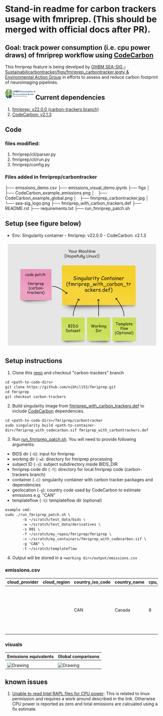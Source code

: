 # Stand-in readme for carbon trackers usage with fmriprep. (This should be merged with official docs after PR). 

## Goal: track power consumption (i.e. cpu power draws) of fmriprep workflow using [CodeCarbon](https://mlco2.github.io/codecarbon/index.html)
This fmriprep feature is being develped by [OHBM SEA-SIG – Sustainabilicarbontracker/figs/fmriprep_carbontracker.jpgty & Environmental Action Group](https://ohbm-environment.org/) in efforts to assess and reduce carbon footprint of neuroimaging pipelines.

<img src="figs/sea-sig_logo.png" alt="Drawing" align="left" width="100px"/>


## Current dependencies
1. [fmriprep: v22.0.0 (carbon-trackers branch)](https://github.com/nikhil153/fmriprep/tree/carbon-trackers)
2. [CodeCarbon: v2.1.3](https://mlco2.github.io/codecarbon/index.html)

## Code 
### files modified:
1. fmriprep/cli/parser.py
2. fmriprep/cli/run.py
3. fmriprep/config.py

### Files added in fmriprep/carbontracker
├── emissions_demo.csv
├── emissions_visual_demo.ipynb
├── figs
│   ├── CodeCarbon_example_emissions.png
│   ├── CodeCarbon_example_global.png
│   ├── fmriprep_carbontracker.jpg
│   └── sea-sig_logo.png
├── fmriprep_with_carbon_trackers.def
├── README.rst
├── requirements.txt
├── run_fmriprep_patch.sh


## Setup (see figure below)
- Env: Singularity container 
        - fmriprep: v22.0.0
        - CodeCarbon: v2.1.3

<img src="figs/fmriprep_carbontracker.jpg" alt="Drawing" align="middle" width="500px"/>


## Setup instructions
1. Clone this [repo](https://github.com/nikhil153/fmriprep/tree/carbon-trackers) and checkout "carbon-trackers" branch

```
cd <path-to-code-dirs>
git clone https://github.com/nikhil153/fmriprep.git
cd fmriprep 
git checkout carbon-trackers
```

2. Build singularity image from [fmriprep_with_carbon_trackers.def](./fmriprep_with_carbon_trackers.def) to include [CodeCarbon](https://mlco2.github.io/codecarbon/index.html) dependencies. 

```
cd <path-to-code-dirs>/fmriprep/carbontracker
sudo singularity build <path-to-container-dir>/fmriprep_with_codecarbon.sif fmriprep_with_carbontrackers.def
```

3. Run [run_fmriprep_patch.sh](../scripts/run_fmriprep_patch.sh). You will need to provide following arguments:
- BIDS dir (`-b`): input for fmriprep
- working dir (`-w`): directory for fmriprep processing
- subject ID (`-s`): subject subdirectory inside BIDS_DIR
- fmriprep code dir (`-f`): directory for local fmriprep code (carbon-trackers branch)
- container (`-c`): singularity container with carbon tracker packages and dependencies
- geolocation (`-g`): country code used by CodeCarbon to estimate emissions e.g. "CAN"
- templateflow (`-t`): templateflow dir (optional)


```
example cmd: 
sudo ./run_fmriprep_patch.sh \
        -b ~/scratch/test_data/bids \
        -w ~/scratch/test_data/derivatives \
        -s 001 \
        -f ~/scratch/my_repos/fmriprep/fmriprep \
        -c ~/scratch/my_containers/fmriprep_with_codecarbon.sif \
        -g "CAN" \
        -t ~/scratch/templateflow

```

4. Output will be stored in a `<working dir>/output/emissions.csv`

### emissions.csv

| cloud_provider | cloud_region | country_iso_code | country_name | cpu_count | cpu_energy            | cpu_model                                | cpu_power          | duration           | emissions              | emissions_rate        | energy_consumed        | gpu_count | gpu_energy | gpu_model | gpu_power | latitude | longitude | on_cloud | os                                                      | project_name | python_version | ram_energy            | ram_power         | ram_total_size    | region | run_id                               | timestamp           | tracking_mode |
|----------------|--------------|------------------|--------------|-----------|-----------------------|------------------------------------------|--------------------|--------------------|------------------------|-----------------------|------------------------|-----------|------------|-----------|-----------|----------|-----------|----------|---------------------------------------------------------|--------------|----------------|-----------------------|-------------------|-------------------|--------|--------------------------------------|---------------------|---------------|
|                |              | CAN              | Canada       | 8         | 0.00012 | Intel(R) Core(TM) i7-8650U CPU @ 1.90GHz | 12.60793 | 37.45153 | 2.80218e-05 | 0.00074 | 0.00021 |           | 0          |           | 0.0       |          |           | N        | Linux-4.15.0-144-generic-x86_64-with-debian-stretch-sid | codecarbon   | 3.7.1          | 9.0859e-05 | 8.73427 | 23.29138 |        | 9982d15a-f5fc-41c5-95e6-d04c9b993b4b | 2022-06-11T22:54:34 | machine       |


### visuals
|Emissions equivalents|Global comparisons|
|----------------|--------------|
| <img src="./CodeCarbon_example_emissions.png" alt="Drawing" align="middle" width="350px"/> | <img src="./CodeCarbon_example_global.png" alt="Drawing" align="middle" width="350px"/> |

## known issues
1. [Unable to read Intel RAPL files for CPU power](https://github.com/mlco2/codecarbon/issues/244): This is related to linux permission and requires a work around described in the link. Otherwise CPU power is reported as zero and total emissions are calcuated using a fix estimate. 
